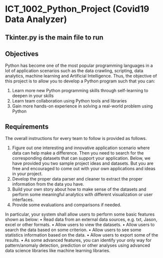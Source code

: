 # ICT_1002_Python_Project (Covid19 Data Analyzer)

## Tkinter.py is the main file to run 


## Objectives
Python has become one of the most popular programming languages in a lot of application scenarios such as the data crawling, scripting, data analytics, machine learning and Artificial Intelligence. Thus, the objective of this project is to allow you to develop a Python program such that you can:
1. Learn more new Python programming skills through self-learning to deepen in your skills
2. Learn team collaboration using Python tools and libraries
3. Gain more hands-on experience in solving a real-world problem using Python

## Requirements
The overall instructions for every team to follow is provided as follows.
1. Figure out one interesting and innovative application scenario where data can help make a difference. Then you need to search for the corresponding datasets that can support your application. Below, we have provided you two sample project ideas and datasets. But you are free and encouraged to come out with your own applications and ideas in your project.
2. Develop the proper data parser and cleaner to extract the proper information from the data you have.
3. Build your own story about how to make sense of the datasets and perform some meaningful analytics with different visualization or user interfaces.
4. Provide some evaluations and comparisons if needed.

In particular, your system shall allow users to perform some basic features shown as below:
• Read data from an external data sources, e.g. txt, Jason, excel or other formats.
• Allow users to view the datasets.
• Allow users to search the data based on some criterion.
• Allow users to see some statistics information based on the data.
• Allow users to export some of the results.
• As some advanced features, you can identify your only way for pattern/anomaly detection, prediction or other analyses using advanced data science libraries like machine learning libraries.
